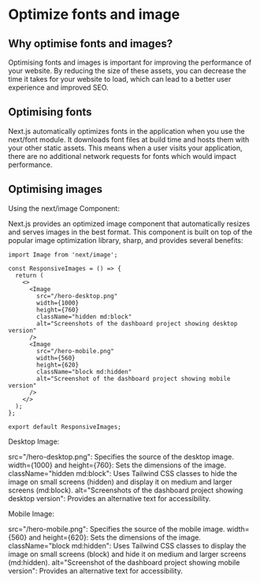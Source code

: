 # Optimize fonts and image

## Why optimise fonts and images?

Optimising fonts and images is important for improving the performance of your website. By reducing the size of these assets, you can decrease the time it takes for your website to load, which can lead to a better user experience and improved SEO.

## Optimising fonts
Next.js automatically optimizes fonts in the application when you use the next/font module. It downloads font files at build time and hosts them with your other static assets. This means when a user visits your application, there are no additional network requests for fonts which would impact performance.


## Optimising images

Using the next/image Component:

Next.js provides an optimized image component that automatically resizes and serves images in the best format. This component is built on top of the popular image optimization library, sharp, and provides several benefits:

```tsx
import Image from 'next/image';

const ResponsiveImages = () => {
  return (
    <>
      <Image
        src="/hero-desktop.png"
        width={1000}
        height={760}
        className="hidden md:block"
        alt="Screenshots of the dashboard project showing desktop version"
      />
      <Image
        src="/hero-mobile.png"
        width={560}
        height={620}
        className="block md:hidden"
        alt="Screenshot of the dashboard project showing mobile version"
      />
    </>
  );
};

export default ResponsiveImages;
```


Desktop Image:  

src="/hero-desktop.png": Specifies the source of the desktop image.
width={1000} and height={760}: Sets the dimensions of the image.
className="hidden md:block": Uses Tailwind CSS classes to hide the image on small screens (hidden) and display it on medium and larger screens (md:block).
alt="Screenshots of the dashboard project showing desktop version": Provides an alternative text for accessibility.

Mobile Image:

src="/hero-mobile.png": Specifies the source of the mobile image.
width={560} and height={620}: Sets the dimensions of the image.
className="block md:hidden": Uses Tailwind CSS classes to display the image on small screens (block) and hide it on medium and larger screens (md:hidden).
alt="Screenshot of the dashboard project showing mobile version": Provides an alternative text for accessibility.
